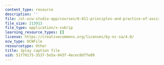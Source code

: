 ```yaml
---
content_type: resource
description: ''
file: /ol-ocw-studio-app/courses/6-811-principles-and-practice-of-assistive-technology-fall-2014/51f7017535375e5a943f4ecec0dffe09_x18bMLW4eO4.vtt
file_size: 213913
file_type: application/x-subrip
learning_resource_types: []
license: https://creativecommons.org/licenses/by-nc-sa/4.0/
ocw_type: OCWFile
resourcetype: Other
title: 3play caption file
uid: 51f70175-3537-5e5a-943f-4ecec0dffe09
---
```

